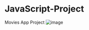# JavaScript-Project
Movies App Project
![image](https://user-images.githubusercontent.com/84740266/182346874-53bc4c5d-81e5-4285-b9cc-c21d408092cd.png)
